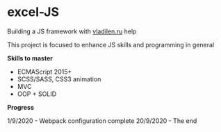 # excel-JS

Building a JS framework with [vladilen.ru](https://vladilen.ru) help

This project is focused to enhance JS skills and programming in general

**Skills to master**
- ECMAScript 2015+
- SCSS/SASS, CSS3 animation
- MVC
- OOP + SOLID

**Progress**

1/9/2020 - Webpack configuration complete
20/9/2020 - The end
